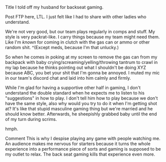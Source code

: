 Title
I told off my husband for backseat gaming.

Post
FTP here, LTL. I just felt like I had to share with other ladies who understand.

We're not very good, but our team plays regularly in comps and stuff. My style is very packrat-like. I carry things because my team might need them. Like I'm *known* for coming in clutch with the gas can or ammo or other random shit. ^(Except meds, because I'm that unlucky.)

So when he comes in poking at my screen to remove the gas can from my backpack with baby crying/screaming/yelling/throwing tantrum to crawl in my lap because he thinks pointing out what I shouldn't be doing XYZ because ABC, you bet your shit that I'm gonna be annoyed. I muted my mic in our team's discord chat and laid into him calmly and firmly. 

While I'm glad for having a supportive other half in gaming, I don't understand the double standard when he expects me to listen to his "suggestions" in how to play. I don't tell him how to play because we don't have the same style, also why would you try to do it when I'm getting shot at? It's like that stupid masculine gaming thing but we're married and he should know better. Afterwards, he sheepishly grabbed baby until the end of my turn during scrims. 

hmph.

Comment
This is why I despise playing any game with people watching me. An audience makes me nervous for starters because it turns the whole experience into a performance piece of sorts and gaming is supposed to be my outlet to relax. The back seat gaming kills that experience even more. 
